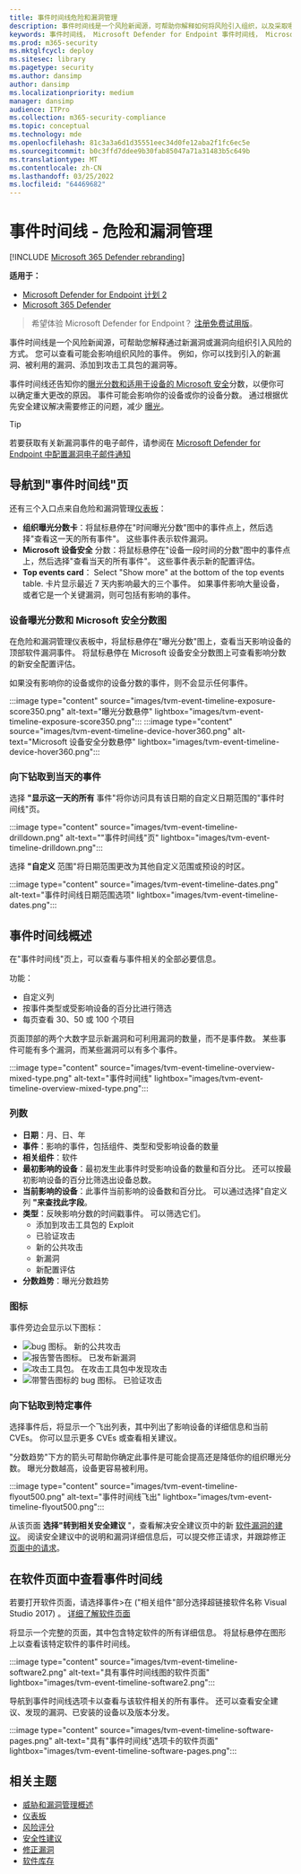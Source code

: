 ```yaml
---
title: 事件时间线危险和漏洞管理
description: 事件时间线是一个风险新闻源，可帮助你解释如何将风险引入组织，以及采取哪些缓解措施来降低风险。
keywords: 事件时间线， Microsoft Defender for Endpoint 事件时间线， Microsoft Defender for Endpoint tvm 事件时间线， 危险和漏洞管理， Microsoft Defender for Endpoint
ms.prod: m365-security
ms.mktglfcycl: deploy
ms.sitesec: library
ms.pagetype: security
ms.author: dansimp
author: dansimp
ms.localizationpriority: medium
manager: dansimp
audience: ITPro
ms.collection: m365-security-compliance
ms.topic: conceptual
ms.technology: mde
ms.openlocfilehash: 81c3a3a6d1d35551eec34d0fe12aba2f1fc6ec5e
ms.sourcegitcommit: b0c3ffd7ddee9b30fab85047a71a31483b5c649b
ms.translationtype: MT
ms.contentlocale: zh-CN
ms.lasthandoff: 03/25/2022
ms.locfileid: "64469682"
---
```

# <a name="event-timeline---threat-and-vulnerability-management"></a>事件时间线 - 危险和漏洞管理

[!INCLUDE [Microsoft 365 Defender rebranding](../../includes/microsoft-defender.md)]


**适用于：**
- [Microsoft Defender for Endpoint 计划 2](https://go.microsoft.com/fwlink/?linkid=2154037)
- [Microsoft 365 Defender](https://go.microsoft.com/fwlink/?linkid=2118804)

> 希望体验 Microsoft Defender for Endpoint？ [注册免费试用版](https://signup.microsoft.com/create-account/signup?products=7f379fee-c4f9-4278-b0a1-e4c8c2fcdf7e&ru=https://aka.ms/MDEp2OpenTrial?ocid=docs-wdatp-portaloverview-abovefoldlink)。

事件时间线是一个风险新闻源，可帮助您解释通过新漏洞或漏洞向组织引入风险的方式。 您可以查看可能会影响组织风险的事件。 例如，你可以找到引入的新漏洞、被利用的漏洞、添加到攻击工具包的漏洞等。

事件时间线还告知你的[曝光分数和](tvm-exposure-score.md)[适用于设备的 Microsoft 安全](tvm-microsoft-secure-score-devices.md)分数，以便你可以确定重大更改的原因。 事件可能会影响你的设备或你的设备分数。 通过根据优先安全建议解决需要修正的问题，减少 [曝光](tvm-security-recommendation.md)。

> [!TIP]
> 若要获取有关新漏洞事件的电子邮件，请参阅在 [Microsoft Defender for Endpoint 中配置漏洞电子邮件通知](configure-vulnerability-email-notifications.md)

## <a name="navigate-to-the-event-timeline-page"></a>导航到"事件时间线"页

还有三个入口点来自危险和漏洞管理[仪表板](tvm-dashboard-insights.md)：

- **组织曝光分数卡**：将鼠标悬停在"时间曝光分数"图中的事件点上，然后选择"查看这一天的所有事件"。 这些事件表示软件漏洞。
- **Microsoft 设备安全** 分数：将鼠标悬停在"设备一段时间的分数"图中的事件点上，然后选择"查看当天的所有事件"。 这些事件表示新的配置评估。
- **Top events card**： Select "Show more" at the bottom of the top events table. 卡片显示最近 7 天内影响最大的三个事件。 如果事件影响大量设备，或者它是一个关键漏洞，则可包括有影响的事件。

### <a name="exposure-score-and-microsoft-secure-score-for-devices-graphs"></a>设备曝光分数和 Microsoft 安全分数图

在危险和漏洞管理仪表板中，将鼠标悬停在"曝光分数"图上，查看当天影响设备的顶部软件漏洞事件。 将鼠标悬停在 Microsoft 设备安全分数图上可查看影响分数的新安全配置评估。

如果没有影响你的设备或你的设备分数的事件，则不会显示任何事件。

:::image type="content" source="images/tvm-event-timeline-exposure-score350.png" alt-text="曝光分数悬停" lightbox="images/tvm-event-timeline-exposure-score350.png":::
:::image type="content" source="images/tvm-event-timeline-device-hover360.png" alt-text="Microsoft 设备安全分数悬停" lightbox="images/tvm-event-timeline-device-hover360.png":::

### <a name="drill-down-to-events-from-that-day"></a>向下钻取到当天的事件

选择 **"显示这一天的所有** 事件"将你访问具有该日期的自定义日期范围的"事件时间线"页。

:::image type="content" source="images/tvm-event-timeline-drilldown.png" alt-text="&quot;事件时间线&quot;页" lightbox="images/tvm-event-timeline-drilldown.png":::

选择 **"自定义** 范围"将日期范围更改为其他自定义范围或预设的时区。

:::image type="content" source="images/tvm-event-timeline-dates.png" alt-text="事件时间线日期范围选项" lightbox="images/tvm-event-timeline-dates.png":::

## <a name="event-timeline-overview"></a>事件时间线概述

在"事件时间线"页上，可以查看与事件相关的全部必要信息。

功能：

- 自定义列
- 按事件类型或受影响设备的百分比进行筛选
- 每页查看 30、50 或 100 个项目

页面顶部的两个大数字显示新漏洞和可利用漏洞的数量，而不是事件数。 某些事件可能有多个漏洞，而某些漏洞可以有多个事件。

:::image type="content" source="images/tvm-event-timeline-overview-mixed-type.png" alt-text="事件时间线" lightbox="images/tvm-event-timeline-overview-mixed-type.png":::

### <a name="columns"></a>列数

- **日期**：月、日、年
- **事件**：影响的事件，包括组件、类型和受影响设备的数量
- **相关组件**：软件
- **最初影响的设备**：最初发生此事件时受影响设备的数量和百分比。 还可以按最初影响设备的百分比筛选出设备总数。
- **当前影响的设备**：此事件当前影响的设备数和百分比。 可以通过选择"自定义列 **"来查找此字段**。
- **类型**：反映影响分数的时间戳事件。 可以筛选它们。
  - 添加到攻击工具包的 Exploit
  - 已验证攻击
  - 新的公共攻击
  - 新漏洞
  - 新配置评估
- **分数趋势**：曝光分数趋势

### <a name="icons"></a>图标

事件旁边会显示以下图标：

- ![bug 图标。](images/tvm-black-bug-icon.png) 新的公共攻击
- ![报告警告图标。](images/report-warning-icon.png) 已发布新漏洞
- ![攻击工具包。](images/bug-lightning-icon2.png) 在攻击工具包中发现攻击
- ![带警告图标的 bug 图标。](images/bug-caution-icon2.png) 已验证攻击

### <a name="drill-down-to-a-specific-event"></a>向下钻取到特定事件

选择事件后，将显示一个飞出列表，其中列出了影响设备的详细信息和当前 CVEs。 你可以显示更多 CVEs 或查看相关建议。

"分数趋势"下方的箭头可帮助你确定此事件是可能会提高还是降低你的组织曝光分数。 曝光分数越高，设备更容易被利用。

:::image type="content" source="images/tvm-event-timeline-flyout500.png" alt-text="事件时间线飞出" lightbox="images/tvm-event-timeline-flyout500.png":::

从该页面 **选择"转到相关安全建议** "，查看解决安全建议页中的新 [软件漏洞的建议](tvm-security-recommendation.md)。 阅读安全建议中的说明和漏洞详细信息后，可以提交修正请求，并跟踪修正 [页面中的请求](tvm-remediation.md)。

## <a name="view-event-timelines-in-software-pages"></a>在软件页面中查看事件时间线

若要打开软件页面，请选择事件>在 ("相关组件"部分选择超链接软件名称 Visual Studio 2017) 。 [详细了解软件页面](tvm-software-inventory.md#software-pages)

将显示一个完整的页面，其中包含特定软件的所有详细信息。 将鼠标悬停在图形上以查看该特定软件的事件时间线。

:::image type="content" source="images/tvm-event-timeline-software2.png" alt-text="具有事件时间线图的软件页面" lightbox="images/tvm-event-timeline-software2.png":::

导航到事件时间线选项卡以查看与该软件相关的所有事件。 还可以查看安全建议、发现的漏洞、已安装的设备以及版本分发。

:::image type="content" source="images/tvm-event-timeline-software-pages.png" alt-text="具有&quot;事件时间线&quot;选项卡的软件页面" lightbox="images/tvm-event-timeline-software-pages.png":::

## <a name="related-topics"></a>相关主题

- [威胁和漏洞管理概述](next-gen-threat-and-vuln-mgt.md)
- [仪表板](tvm-dashboard-insights.md)
- [风险评分](tvm-exposure-score.md)
- [安全性建议](tvm-security-recommendation.md)
- [修正漏洞](tvm-remediation.md)
- [软件库存](tvm-software-inventory.md)
